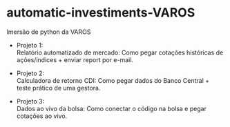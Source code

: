 # automatic-investiments-VAROS

Imersão de python da VAROS

- Projeto 1:  
  Relatório automatizado de mercado: Como pegar cotações históricas de ações/índices + enviar report por e-mail.

- Projeto 2:  
  Calculadora de retorno CDI: Como pegar dados do Banco Central + teste prático de uma gestora.

- Projeto 3:  
  Dados ao vivo da bolsa: Como conectar o código na bolsa e pegar cotações ao vivo.
